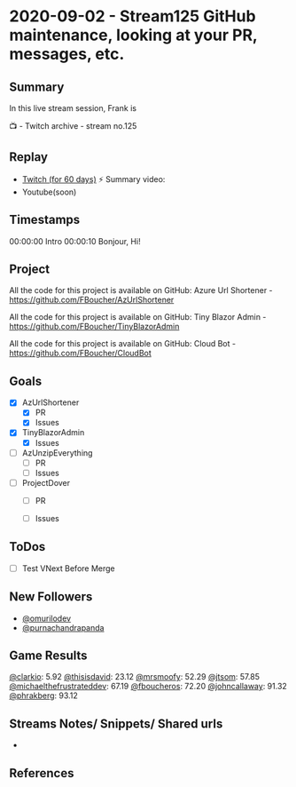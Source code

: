
# 2020-09-02 - Stream125 GitHub maintenance, looking at your PR, messages, etc.

Summary
-------

In this live stream session, Frank is 

📺 - Twitch archive - stream no.125

Replay
------

- [Twitch (for 60 days)](https://www.twitch.tv/videos/)
⚡ Summary video:
- Youtube(soon)


Timestamps
--------

00:00:00 Intro
00:00:10 Bonjour, Hi!


Project
-------

All the code for this project is available on GitHub: Azure Url Shortener - https://github.com/FBoucher/AzUrlShortener

All the code for this project is available on GitHub: Tiny Blazor Admin - https://github.com/FBoucher/TinyBlazorAdmin

All the code for this project is available on GitHub: Cloud Bot - https://github.com/FBoucher/CloudBot


Goals
-----

- [X] AzUrlShortener
    - [X] PR
    - [X] Issues
- [X] TinyBlazorAdmin
    - [X] Issues
- [ ] AzUnzipEverything
    - [ ] PR
    - [ ] Issues
- [ ] ProjectDover
    - [ ] PR
    - [ ] Issues



ToDos
-----
- [ ] Test VNext Before Merge


## New Followers

- [@omurilodev](https://www.twitch.tv/omurilodev)
- [@purnachandrapanda](https://www.twitch.tv/purnachandrapanda)

## Game Results

[@clarkio](https://www.twitch.tv/clarkio): 5.92
[@thisisdavid](https://www.twitch.tv/thisisdavid): 23.12
[@mrsmoofy](https://www.twitch.tv/mrsmoofy): 52.29
[@jtsom](https://www.twitch.tv/jtsom): 57.85
[@michaelthefrustrateddev](https://www.twitch.tv/michaelthefrustrateddev): 67.19
[@fboucheros](https://www.twitch.tv/fboucheros): 72.20
[@johncallaway](https://www.twitch.tv/johncallaway): 91.32
[@phrakberg](https://www.twitch.tv/phrakberg): 93.12

Streams Notes/ Snippets/ Shared urls
-----------------------------------

- 


References
----------

